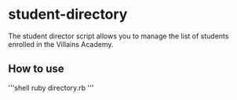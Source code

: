 # student-directory

The student director script allows you to manage the list of students enrolled
in the Villains Academy. 

## How to use
'''shell
ruby directory.rb
'''